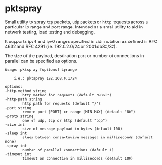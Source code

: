 # pktspray

Small utility to spray `tcp` packets, `udp` packets or `http` requests across a particular ip range and port range.
Intended as a small utility to aid in network testing, load testing and debugging.

It supports ipv4 and ipv6 ranges specified in cidr notation as defined
in RFC 4632 and RFC 4291 (i.e. 192.0.2.0/24 or 2001:db8::/32).

The size of the payload, destination port or number of connections in
parallel can be specified as options.

    Usage: pktspray [options] iprange

        i.e.: pktspray 192.168.0.1/24

    options:
    -http-method string
            http method for requests (default "POST")
    -http-path string
            http path for requests (default "/")
    -port string
            remote port [PORT] or range [MIN-MAX] (default "80")
    -proto string
            one of udp, tcp or http (default "tcp")
    -size int
            size of message payload in bytes (default 100)
    -sleep int
            sleep between consectuvive messages in milliseconds (default none)
    -spray int
            number of parallel connections (default 1)
    -timeout int
            timeout on connection in milliseconds (default 100)

